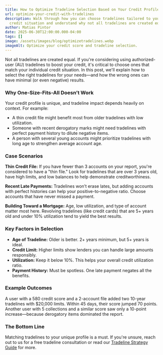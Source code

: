 ```yaml
---
title: How to Optimize Tradeline Selection Based on Your Credit Profile
url: optimize-your-credit-with-tradelines
description: Walk through how you can choose tradelines tailored to your current
  credit situation and understand why not all tradelines are created equal.
author: Matias Pintor
date: 2025-06-30T12:00:00.000-04:00
tags: []
image: /assets/images/blog/optimizetradelines.webp
imageAlt: Optimize your credit score and tradeline selection.
---
```

Not all tradelines are created equal. If you're considering using authorized-user (AU) tradelines to boost your credit, it's critical to choose ones that match your individual credit situation. In this post, we'll explain how to select the right tradelines for your needs—and how the wrong ones can have minimal (or even negative) results.

### **Why One-Size-Fits-All Doesn’t Work**

Your credit profile is unique, and tradeline impact depends heavily on context. For example:

* A thin credit file might benefit most from older tradelines with low utilization.
* Someone with recent derogatory marks might need tradelines with perfect payment history to dilute negative items.
* A person with several young accounts might prioritize tradelines with long age to strengthen average account age.

### **Case Scenarios**

**Thin Credit File:** If you have fewer than 3 accounts on your report, you're considered to have a "thin file." Look for tradelines that are over 3 years old, have high limits, and low balances to help demonstrate creditworthiness.

**Recent Late Payments:** Tradelines won’t erase lates, but adding accounts with perfect histories can help your positive-to-negative ratio. Choose accounts that have never missed a payment.

**Building Toward a Mortgage:** Age, low utilization, and type of account matter most here. Revolving tradelines (like credit cards) that are 5+ years old and under 10% utilization tend to yield the best results.

### **Key Factors in Selection**

* **Age of Tradeline:** Older is better. 2+ years minimum, but 5+ years is ideal.
* **Credit Limit:** Higher limits show lenders you can handle large amounts responsibly.
* **Utilization:** Keep it below 10%. This helps your overall credit utilization ratio.
* **Payment History:** Must be spotless. One late payment negates all the benefits.

### **Example Outcomes**

A user with a 580 credit score and a 2-account file added two 10-year tradelines with $20,000 limits. Within 45 days, their score jumped 70 points. Another user with 5 collections and a similar score saw only a 10-point increase—because derogatory items dominated the report.

### **The Bottom Line**

Matching tradelines to your unique profile is a must. If you're unsure, reach out to us for a free tradeline consultation or read our [Tradeline Strategy Guide](https://tradelinesuperior.com/tradelines/) for more.
